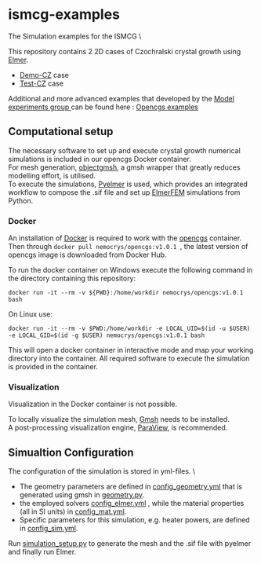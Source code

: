 # ismcg-examples

The Simulation examples for the ISMCG \

This repository contains 2 2D cases of Czochralski crystal growth using [Elmer](https://www.elmerfem.org/blog/).

- [Demo-CZ](https://github.com/nemocrys/ismcg-examples/tree/main/DemoCZ) case 
- [Test-CZ](https://github.com/nemocrys/ismcg-examples/tree/main/TestCZ) case 

Additional and more advanced examples that developed by the [ Model experiments group ](https://www.ikz-berlin.de/en/research/materials-science/section-fundamental-description-1)  can be found here : [Opencgs examples](https://github.com/nemocrys/opencgs_examples?tab=readme-ov-file) 


## Computational setup
The necessary software to  set up and execute crystal growth numerical simulations is included in our opencgs Docker container. \
For mesh generation, [objectgmsh](https://github.com/nemocrys/objectgmsh), a gmsh wrapper that greatly reduces  modelling effort, is utilised. \
To execute the simulations, [Pyelmer](https://github.com/nemocrys/pyelmer) is used, which provides an integrated workflow to compose the .sif file and set up [ElmerFEM](https://www.elmerfem.org/blog/) simulations from Python.

### Docker

An installation of [Docker](https://docs.docker.com/get-started/get-docker/)  is required to work with the [opencgs](https://hub.docker.com/r/nemocrys/opencgs) container.  \
Then through ```docker pull nemocrys/opencgs:v1.0.1 ```, the latest version of opencgs image is downloaded from Docker Hub.




To run the docker container on Windows execute the following command in the directory containing this repository:

```
docker run -it --rm -v ${PWD}:/home/workdir nemocrys/opencgs:v1.0.1 bash
```

On Linux use:

```
docker run -it --rm -v $PWD:/home/workdir -e LOCAL_UID=$(id -u $USER) -e LOCAL_GID=$(id -g $USER) nemocrys/opencgs:v1.0.1 bash
```

This will open a docker container in interactive mode and map your working directory into the container. All required software to execute the simulation is provided in the container. 

### Visualization

Visualization in the Docker container is not possible. 

To locally visualize the simulation mesh, [Gmsh](https://gmsh.info/) needs to be installed. \
A post-processing visualization engine, [ParaView](https://www.paraview.org/), is recommended.

## Simualtion Configuration

The configuration of the simulation is stored in yml-files. \

- The geometry parameters are defined in [config_geometry.yml](https://github.com/nemocrys/ismcg-examples/blob/main/TestCZ/config_geometry.yml) that is generated using gmsh in [geometry.py](https://github.com/nemocrys/ismcg-examples/blob/main/TestCZ/geometry.py).
- the employed solvers [ config_elmer.yml](https://github.com/nemocrys/ismcg-examples/blob/main/TestCZ/config_elmer.yml) , while the  material properties (all in SI units) in [config_mat.yml](https://github.com/nemocrys/ismcg-examples/blob/main/TestCZ/config_mat.yml).
- Specific parameters for this simulation, e.g. heater powers, are defined in [ config_sim.yml](https://github.com/nemocrys/ismcg-examples/blob/main/TestCZ/config_sim.yml).

Run [  simulation_setup.py](https://github.com/nemocrys/ismcg-examples/blob/main/TestCZ/setup.py) to generate the mesh and the .sif file with pyelmer and finally run Elmer. 